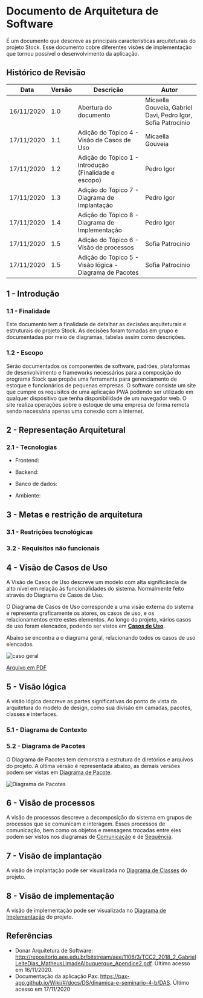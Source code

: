 # Documento de Arquitetura de Software

É um documento que descreve as principais características arquiteturais do projeto Stock. Esse documento cobre diferentes visões de implementação que tornou possível o desenvolvimento da aplicação.

## Histórico de Revisão

| Data | Versão | Descrição | Autor |
|------|--------|-----------|-------|
| 16/11/2020 | 1.0 | Abertura do documento | Micaella Gouveia, Gabriel Davi, Pedro Igor, Sofia Patrocínio |
| 17/11/2020 | 1.1 | Adição do Tópico 4 - Visão de Casos de Uso | Micaella Gouveia |
| 17/11/2020 | 1.2 | Adição do Tópico 1 - Introdução (Finalidade e escopo) | Pedro Igor |
| 17/11/2020 | 1.3 | Adição do Tópico 7 - Diagrama de Implantação | Pedro Igor |
| 17/11/2020 | 1.4 | Adição do Tópico 8 - Diagrama de Implementação | Pedro Igor |
| 17/11/2020 | 1.5 | Adição do Tópico 6 - Visão de processos | Sofia Patrocínio |
| 17/11/2020 | 1.5 | Adição do Tópico 5 - Visão lógica - Diagrama de Pacotes | Sofia Patrocínio |

## 1 - Introdução

### 1.1 - Finalidade
  Este documento tem a finalidade de detalhar as decisões arquiteturais e estruturais do projeto Stock. As decisões foram tomadas em grupo e documentadas por meio de diagramas, tabelas assim como descrições. 

### 1.2 - Escopo
  Serão documentados os componentes de software, padrões, plataformas de desenvolvimento e frameworks necessários para a composição do programa Stock que propõe uma ferramenta para gerenciamento de estoque e funcionários de pequenas empresas. O software consiste um site que cumpre os requisitos de uma aplicação PWA podendo ser utilizado em qualquer dispositivo que tenha disponibilidade de um navegador web. O site realiza operações sobre o estoque de uma empresa de forma remota sendo necessária apenas uma conexão com a internet.

## 2 - Representação Arquitetural

### 2.1 - Tecnologias <Davi>

- Frontend:

- Backend:

- Banco de dados:

- Ambiente:

## 3 - Metas e restrição de arquitetura <Davi>

### 3.1 - Restrições tecnológicas

### 3.2 - Requisitos não funcionais

## 4 - Visão de Casos de Uso

A Visão de Casos de Uso descreve um modelo com alta significância de alto nível em relação às funcionalidades do sistema. Normalmente feito através do Diagrama de Casos de Uso.

O Diagrama de Casos de Uso corresponde a uma visão externa do sistema e representa graficamente os atores, os casos de uso, e os relacionamentos entre estes elementos. Ao longo do projeto, vários casos de uso foram elencados, podendo ser vistos em [**Casos de Uso**](Modeling/CasosUso/CasosUso).

Abaixo se encontra a o diagrama geral, relacionando todos os casos de uso elencados.


![caso geral](../../../assets/diagramas/casosUso/DiagramaCasoGeral.png)

<a href="https://unbarqdsw.github.io/2020.1_G12_Stock/assets/pdf/diagramas/casosUso/DiagramaCasoGeral.pdf">Arquivo em PDF</a>

## 5 - Visão lógica 
  A visão lógica descreve as partes significativas do ponto de vista da arquitetura do modelo de design, como sua divisão em camadas, pacotes, classes e interfaces. 

### 5.1 - Diagrama de Contexto

### 5.2 - Diagrama de Pacotes
  O Diagrama de Pacotes tem demonstra a estrutura de diretórios e arquivos do projeto. A última versão é representada abaixo, as demais versões podem ser vistas em [Diagrama de Pacote](Modeling/Diagrams/Pacotes.md).

  ![Diagrama de Pacotes](../../assets/diagramas/pacotes/DiagramaPacotesV2.png)

## 6 - Visão de processos
  A visão de processos descreve a decomposição do sistema em grupos de processos que se comunicam e interagem. Esses processos de comunicação, bem como os objetos e mensagens trocadas entre eles podem ser vistos nos diagramas de [Comunicação](Modeling/Diagrams/Comunicacao.md) e de [Sequência](Modeling/Diagrams/Sequencia.md).

## 7 - Visão de implantação
  A visão de implantação pode ser visualizada no [Diagrama de Classes](Modeling/Diagrams/Classes.md) do projeto.

## 8 - Visão de implementação
  A visão de implementação pode ser visualizada no [Diagrama de Implementação](Modeling/Diagrams/Implementacao.md) do projeto.

## Referências

- Donar Arquitetura de Software: <http://repositorio.aee.edu.br/bitstream/aee/1106/3/TCC2_2018_2_GabrielLeiteDias_MatheusLimadeAlbuquerque_Apendice2.pdf>. Último acesso em 16/11/2020.
- Documentação da aplicação Pax: <https://pax-app.github.io/Wiki/#/docs/DS/dinamica-e-seminario-4-b/DAS>. Último acesso em 17/11/2020